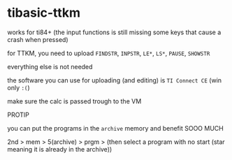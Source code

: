 # tibasic-ttkm

works for ti84+ (the input functions is still missing some keys that cause a crash when pressed)



for TTKM, you need to upload `FINDSTR`, `INPSTR`, `LE*`, `LS*`, `PAUSE`, `SHOWSTR`

everything else is not needed



the software you can use for uploading (and editing) is `TI Connect CE` (win only `:(`)

make sure the calc is passed trough to the VM


PROTIP

you can put the programs in the `archive` memory and benefit SOOO MUCH

2nd > mem > 5(archive) > prgm > (then select a program with no start (star meaning it is already in the archive))

